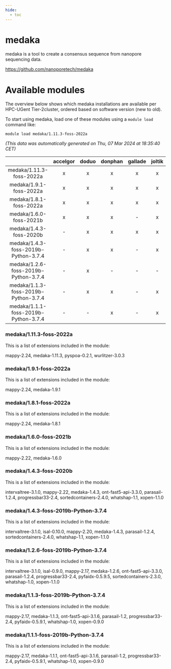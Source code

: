 ```yaml
---
hide:
  - toc
---
```


medaka
======


medaka is a tool to create a consensus sequence from nanopore sequencing data.

https://github.com/nanoporetech/medaka
# Available modules


The overview below shows which medaka installations are available per HPC-UGent Tier-2cluster, ordered based on software version (new to old).

To start using medaka, load one of these modules using a `module load` command like:

```shell
module load medaka/1.11.3-foss-2022a
```

*(This data was automatically generated on Thu, 07 Mar 2024 at 18:35:40 CET)*  

| |accelgor|doduo|donphan|gallade|joltik|skitty|
| :---: | :---: | :---: | :---: | :---: | :---: | :---: |
|medaka/1.11.3-foss-2022a|x|x|x|x|x|x|
|medaka/1.9.1-foss-2022a|x|x|x|x|x|x|
|medaka/1.8.1-foss-2022a|x|x|x|x|x|x|
|medaka/1.6.0-foss-2021b|x|x|x|-|x|x|
|medaka/1.4.3-foss-2020b|-|x|x|x|x|x|
|medaka/1.4.3-foss-2019b-Python-3.7.4|-|x|x|-|x|x|
|medaka/1.2.6-foss-2019b-Python-3.7.4|-|x|-|-|-|-|
|medaka/1.1.3-foss-2019b-Python-3.7.4|-|x|x|-|x|x|
|medaka/1.1.1-foss-2019b-Python-3.7.4|-|-|x|-|x|x|


### medaka/1.11.3-foss-2022a

This is a list of extensions included in the module:

mappy-2.24, medaka-1.11.3, pyspoa-0.2.1, wurlitzer-3.0.3

### medaka/1.9.1-foss-2022a

This is a list of extensions included in the module:

mappy-2.24, medaka-1.9.1

### medaka/1.8.1-foss-2022a

This is a list of extensions included in the module:

mappy-2.24, medaka-1.8.1

### medaka/1.6.0-foss-2021b

This is a list of extensions included in the module:

mappy-2.22, medaka-1.6.0

### medaka/1.4.3-foss-2020b

This is a list of extensions included in the module:

intervaltree-3.1.0, mappy-2.22, medaka-1.4.3, ont-fast5-api-3.3.0, parasail-1.2.4, progressbar33-2.4, sortedcontainers-2.4.0, whatshap-1.1, xopen-1.1.0

### medaka/1.4.3-foss-2019b-Python-3.7.4

This is a list of extensions included in the module:

intervaltree-3.1.0, isal-0.10.0, mappy-2.20, medaka-1.4.3, parasail-1.2.4, sortedcontainers-2.4.0, whatshap-1.1, xopen-1.1.0

### medaka/1.2.6-foss-2019b-Python-3.7.4

This is a list of extensions included in the module:

intervaltree-3.1.0, isal-0.9.0, mappy-2.17, medaka-1.2.6, ont-fast5-api-3.3.0, parasail-1.2.4, progressbar33-2.4, pyfaidx-0.5.9.5, sortedcontainers-2.3.0, whatshap-1.0, xopen-1.1.0

### medaka/1.1.3-foss-2019b-Python-3.7.4

This is a list of extensions included in the module:

mappy-2.17, medaka-1.1.3, ont-fast5-api-3.1.6, parasail-1.2, progressbar33-2.4, pyfaidx-0.5.9.1, whatshap-1.0, xopen-0.9.0

### medaka/1.1.1-foss-2019b-Python-3.7.4

This is a list of extensions included in the module:

mappy-2.17, medaka-1.1.1, ont-fast5-api-3.1.6, parasail-1.2, progressbar33-2.4, pyfaidx-0.5.9.1, whatshap-1.0, xopen-0.9.0